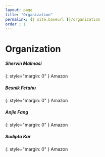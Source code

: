 ```yaml
---
layout: page
title: "Organization"
permalink: {{ site.baseurl }}/organization
order : 1
---
```

# Organization


##### Shervin Malmasi
{: style="margin: 0" }
Amazon

##### Besnik Fetahu
{: style="margin: 0" }
Amazon

##### Anjie Fang
{: style="margin: 0" }
Amazon

##### Sudipta Kar
{: style="margin: 0" }
Amazon
